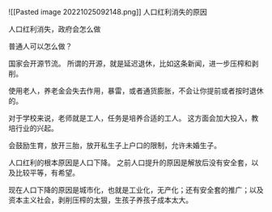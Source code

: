 ![[Pasted image 20221025092148.png]]
人口红利消失的原因

人口红利消失，政府会怎么做

普通人可以怎么做？

国家会开源节流。 所谓的开源，就是延迟退休，比如这条新闻，进一步压榨和剥削。

使用老人，养老金会失去作用，暴雷，或者通货膨胀，不会让你提前或者按时退休的。

对于学校来说，老师就是工人，任务是培养合适的工人。  这方面会加大投入，教培行业的兴起。

会鼓励生育，放开三胎，放开私生子上户口的限制，允许未婚生子。

人口红利的根本原因是人口下降。   之前人口提升的原因是解放后没有安全套，以及比较平等，有希望。

现在人口下降的原因是城市化，也就是工业化，无产化；还有安全套的推广；以及资本主义社会，剥削压榨的太狠，生孩子养孩子成本太大。